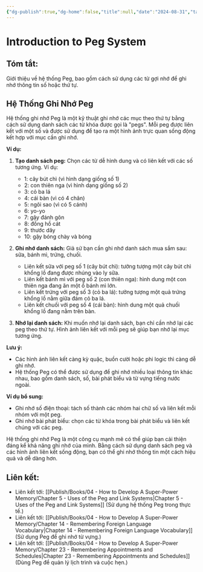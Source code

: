 ```yaml
---
{"dg-publish":true,"dg-home":false,"title":null,"date":"2024-08-31","tags":["#sach","#memory","#How_to_Develop_A_Super_Power_Memory"],"Chương":"Chương6","dg-path":"Books/04 - How to Develop A Super-Power Memory/Chapter 6 - Peg System of Memory.md","permalink":"/books/04-how-to-develop-a-super-power-memory/chapter-6-peg-system-of-memory/","dgPassFrontmatter":true,"updated":"2025-02-23T08:12:59.339+07:00"}
---
```


# Introduction to Peg System

## **Tóm tắt**: 
Giới thiệu về hệ thống Peg, bao gồm cách sử dụng các từ gợi nhớ để ghi nhớ thông tin số hoặc thứ tự.
## Hệ Thống Ghi Nhớ Peg

Hệ thống ghi nhớ Peg là một kỹ thuật ghi nhớ các mục theo thứ tự bằng cách sử dụng danh sách các từ khóa được gọi là "pegs". Mỗi peg được liên kết với một số và được sử dụng để tạo ra một hình ảnh trực quan sống động kết hợp với mục cần ghi nhớ.

**Ví dụ:**

1. **Tạo danh sách peg:** Chọn các từ dễ hình dung và có liên kết với các số tương ứng. Ví dụ:
    
    - 1: cây bút chì (vì hình dạng giống số 1)
    - 2: con thiên nga (vì hình dạng giống số 2)
    - 3: cỏ ba lá
    - 4: cái bàn (vì có 4 chân)
    - 5: ngôi sao (vì có 5 cánh)
    - 6: yo-yo
    - 7: gậy đánh gôn
    - 8: đồng hồ cát
    - 9: thước dây
    - 10: gậy bóng chày và bóng
2. **Ghi nhớ danh sách:** Giả sử bạn cần ghi nhớ danh sách mua sắm sau: sữa, bánh mì, trứng, chuối.
    
    - Liên kết sữa với peg số 1 (cây bút chì): tưởng tượng một cây bút chì khổng lồ đang được nhúng vào ly sữa.
    - Liên kết bánh mì với peg số 2 (con thiên nga): hình dung một con thiên nga đang ăn một ổ bánh mì lớn.
    - Liên kết trứng với peg số 3 (cỏ ba lá): tưởng tượng một quả trứng khổng lồ nằm giữa đám cỏ ba lá.
    - Liên kết chuối với peg số 4 (cái bàn): hình dung một quả chuối khổng lồ đang nằm trên bàn.
3. **Nhớ lại danh sách:** Khi muốn nhớ lại danh sách, bạn chỉ cần nhớ lại các peg theo thứ tự. Hình ảnh liên kết với mỗi peg sẽ giúp bạn nhớ lại mục tương ứng.
    

**Lưu ý:**

- Các hình ảnh liên kết càng kỳ quặc, buồn cười hoặc phi logic thì càng dễ ghi nhớ.
- Hệ thống Peg có thể được sử dụng để ghi nhớ nhiều loại thông tin khác nhau, bao gồm danh sách, số, bài phát biểu và từ vựng tiếng nước ngoài.

**Ví dụ bổ sung:**

- Ghi nhớ số điện thoại: tách số thành các nhóm hai chữ số và liên kết mỗi nhóm với một peg.
- Ghi nhớ bài phát biểu: chọn các từ khóa trong bài phát biểu và liên kết chúng với các peg.

Hệ thống ghi nhớ Peg là một công cụ mạnh mẽ có thể giúp bạn cải thiện đáng kể khả năng ghi nhớ của mình. Bằng cách sử dụng danh sách peg và các hình ảnh liên kết sống động, bạn có thể ghi nhớ thông tin một cách hiệu quả và dễ dàng hơn.

## **Liên kết**:
- Liên kết tới: [[Publish/Books/04 - How to Develop A Super-Power Memory/Chapter 5 - Uses of the Peg and Link Systems\|Chapter 5 - Uses of the Peg and Link Systems]] (Sử dụng hệ thống Peg trong thực tế.)
- Liên kết tới: [[Publish/Books/04 - How to Develop A Super-Power Memory/Chapter 14 - Remembering Foreign Language Vocabulary\|Chapter 14 - Remembering Foreign Language Vocabulary]] (Sử dụng Peg để ghi nhớ từ vựng.)
- Liên kết tới: [[Publish/Books/04 - How to Develop A Super-Power Memory/Chapter 23 - Remembering Appointments and Schedules\|Chapter 23 - Remembering Appointments and Schedules]] (Dùng Peg để quản lý lịch trình và cuộc hẹn.)